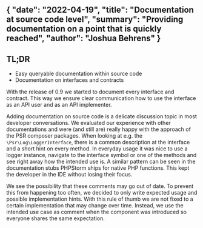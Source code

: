 {
    "date": "2022-04-19",
    "title": "Documentation at source code level",
    "summary": "Providing documentation on a point that is quickly reached",
    "author": "Joshua Behrens"
}
---

## TL;DR

- Easy queryable documentation within source code
- Documentation on interfaces and contracts

With the release of 0.9 we started to document every interface and contract.
This way we ensure clear communication how to use the interface as an API user and as an API implementer.

Adding documentation on source code is a delicate discussion topic in most developer conversations.
We evaluated our experience with other documentations and were (and still are) really happy with the approach of the PSR composer packages.
When looking at e.g. the `\Psr\Log\LoggerInterface`, there is a common description at the interface and a short hint on every method.
In everyday usage it was nice to use a logger instance, navigate to the interface symbol or one of the methods and see right away how the intended use is.
A similar pattern can be seen in the documentation stubs PHPStorm ships for native PHP functions.
This kept the developer in the IDE without losing their focus.

We see the possibility that these comments may go out of date.
To prevent this from happening too often, we decided to only write expected usage and possible implementation hints.
With this rule of thumb we are not fixed to a certain implementation that may change over time.
Instead, we use the intended use case as comment when the component was introduced so everyone shares the same expectation.
